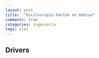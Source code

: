 ```yaml
---
layout: post
title:  "Osciloscopio Hantek en Debian"
comments: true
categories: ingenieria
tags: elec
---
```


Drivers
-------


